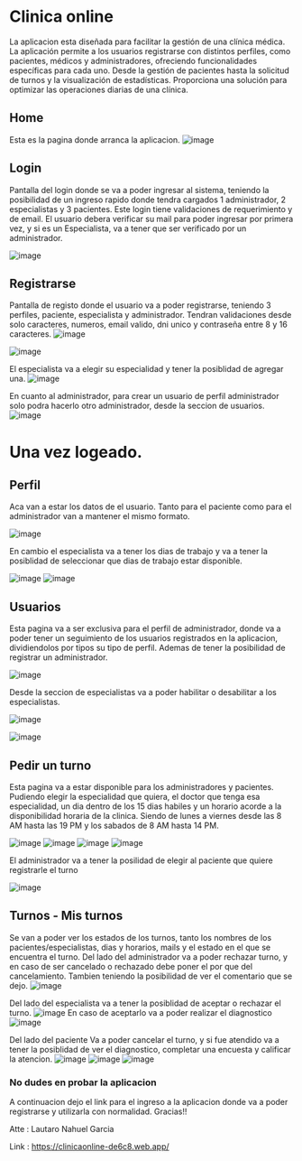 # Clinica online

La aplicacion esta  diseñada para facilitar la gestión de una clínica médica. La aplicación permite a los usuarios registrarse con distintos perfiles, como pacientes, médicos y administradores, ofreciendo funcionalidades específicas para cada uno. Desde la gestión de pacientes hasta la solicitud de turnos y la visualización de estadísticas. Proporciona una solución para optimizar las operaciones diarias de una clínica.

## Home

Esta es la pagina donde arranca la aplicacion.
![image](https://github.com/Lautigarcia17/clinicaOnline/assets/98592376/d7eb4358-38cb-4071-8272-c6b727298f16)


## Login

Pantalla del login donde se va a poder ingresar al sistema, teniendo la posibilidad de un ingreso rapido donde tendra cargados 1 administrador, 2 especialistas y 3 pacientes. Este login tiene validaciones de requerimiento y de email.
El usuario debera verificar su mail para poder ingresar por primera vez, y si es un Especialista, va a tener que ser verificado por un administrador.

![image](https://github.com/Lautigarcia17/clinicaOnline/assets/98592376/3e9553a9-5226-4bcf-a3a8-b53188b022cb)


## Registrarse 

Pantalla de registo donde el usuario va a poder registrarse, teniendo 3 perfiles, paciente, especialista y administrador. Tendran validaciones desde solo caracteres, numeros, email valido, dni unico y contraseña entre 8 y 16 caracteres.
![image](https://github.com/Lautigarcia17/clinicaOnline/assets/98592376/48f245f6-ef59-4e86-b823-c9f8043de240)

![image](https://github.com/Lautigarcia17/clinicaOnline/assets/98592376/4c8908e0-cdab-482a-a9a5-c0d888741dc5)

El especialista va a elegir su especialidad y tener la posiblidad de agregar una.
![image](https://github.com/Lautigarcia17/clinicaOnline/assets/98592376/46fee574-e5d5-4eee-b67d-8f879ffc03a7)

En cuanto al administrador, para crear un usuario de perfil administrador solo podra hacerlo otro administrador, desde la seccion de usuarios.
![image](https://github.com/Lautigarcia17/clinicaOnline/assets/98592376/03ec43e9-f53d-4f38-831a-cb4f44065c8f)

# Una vez logeado. 

## Perfil

Aca van a estar los datos de el usuario.
Tanto para el paciente como para el administrador van a mantener el mismo formato.

![image](https://github.com/Lautigarcia17/clinicaOnline/assets/98592376/e0a02c98-50fd-4335-8515-5332f8cd1e8b)

En cambio el especialista va a tener los dias de trabajo y va a tener la posiblidad de seleccionar que dias de trabajo estar disponible.

![image](https://github.com/Lautigarcia17/clinicaOnline/assets/98592376/9d2dde00-12a6-4eed-90b5-a1d6a5e93319)
![image](https://github.com/Lautigarcia17/clinicaOnline/assets/98592376/3c3f9f26-43a5-494a-ad96-00cf5cde0d3f)

## Usuarios
Esta pagina va a ser exclusiva para el perfil de administrador, donde va a poder tener un seguimiento de los usuarios registrados en la aplicacion, dividiendolos por tipos su tipo de perfil. Ademas de tener la posibilidad de registrar un administrador.

![image](https://github.com/Lautigarcia17/clinicaOnline/assets/98592376/515ff1b9-489c-4cb1-abec-3415f83c0396)

Desde la seccion de especialistas va a poder habilitar o desabilitar a los especialistas.

![image](https://github.com/Lautigarcia17/clinicaOnline/assets/98592376/db5c123d-bfd5-4ea4-a8ce-5b3614fa2ca5)

![image](https://github.com/Lautigarcia17/clinicaOnline/assets/98592376/06ed17a1-e9f4-41d1-92b5-45a3ca4d604c)

## Pedir un turno
Esta pagina va a estar disponible para los administradores y pacientes. Pudiendo elegir la especialidad que quiera, el doctor que tenga esa especialidad, un dia dentro de los 15 dias habiles y un horario acorde a la disponibilidad horaria de la clinica. 
Siendo de lunes a viernes desde las 8 AM hasta las 19 PM y los sabados de 8 AM hasta 14 PM.

![image](https://github.com/Lautigarcia17/clinicaOnline/assets/98592376/2e8b00d2-b26b-4f63-b458-f07cd00d151b)
![image](https://github.com/Lautigarcia17/clinicaOnline/assets/98592376/d180a676-d9fc-4399-8b88-827e638d317c)
![image](https://github.com/Lautigarcia17/clinicaOnline/assets/98592376/7bb92c8a-a46f-4d24-a22e-eb780ddb7b41)
![image](https://github.com/Lautigarcia17/clinicaOnline/assets/98592376/c3e0a2cc-33b0-4299-94fd-1dd95a490702)

El administrador va a tener la posilidad de elegir al paciente que quiere registrarle el turno

![image](https://github.com/Lautigarcia17/clinicaOnline/assets/98592376/6fbcb0c4-345e-4466-94a6-b91d5c4beccf)

## Turnos - Mis turnos
Se van a poder ver los estados de los turnos, tanto los nombres de los pacientes/especialistas, dias y horarios, mails y el estado en el que se encuentra el turno.
Del lado del administrador va a poder rechazar turno, y en caso de ser cancelado o rechazado debe poner el por que del cancelamiento. Tambien teniendo la posibilidad de ver el comentario que se dejo.
![image](https://github.com/Lautigarcia17/clinicaOnline/assets/98592376/dd8ce079-b532-4f60-ba3e-24afbc28a850)

Del lado del especialista va a tener la posiblidad de aceptar o rechazar el turno.
![image](https://github.com/Lautigarcia17/clinicaOnline/assets/98592376/a25226f1-0f94-46a8-8d28-c69de5e8e440)
En caso de aceptarlo va a poder realizar el diagnostico
![image](https://github.com/Lautigarcia17/clinicaOnline/assets/98592376/cd480712-e896-4a3b-bc3b-1ae94854ec68)


Del lado del paciente
Va a poder cancelar el turno, y si fue atendido va a tener la posiblidad de ver el diagnostico, completar una encuesta y calificar la atencion.
![image](https://github.com/Lautigarcia17/clinicaOnline/assets/98592376/52279fae-28bd-43e7-8360-b0ffb4739a8f)
![image](https://github.com/Lautigarcia17/clinicaOnline/assets/98592376/9530d65a-27ed-46bc-a11a-fbe866dfa944)
![image](https://github.com/Lautigarcia17/clinicaOnline/assets/98592376/619eb776-9d92-4acc-93e7-5d8a5cf2a8a8)

### No dudes en probar la aplicacion
A continuacion dejo el link para el ingreso a la aplicacion donde va a poder registrarse y utilizarla con normalidad. Gracias!!

Atte : Lautaro Nahuel Garcia

Link : https://clinicaonline-de6c8.web.app/

